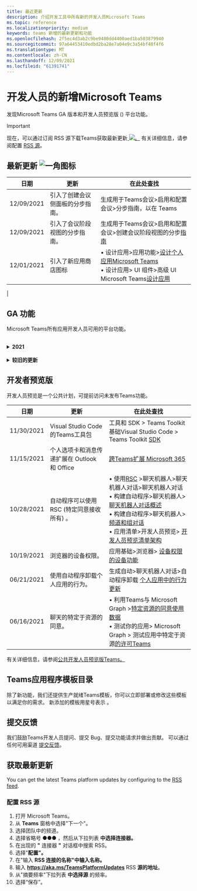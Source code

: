 ```yaml
---
title: 最近更新
description: 介绍开发工具中所有新的开发人员Microsoft Teams
ms.topic: reference
ms.localizationpriority: medium
keywords: teams 新增的最新更新和功能
ms.openlocfilehash: 2f5ec4d3ab2c9be9480dd4400aed1ba503879940
ms.sourcegitcommit: 97a64453410edbd2ba28e7a04e9c3a54bf48f4f6
ms.translationtype: MT
ms.contentlocale: zh-CN
ms.lasthandoff: 12/09/2021
ms.locfileid: "61391741"
---
```

# <a name="whats-new-for-developers-in-microsoft-teams"></a>开发人员的新增Microsoft Teams

发现Microsoft Teams GA 版本和开发人员预览版 () 平台功能。

> [!IMPORTANT]
> 现在，可以通过订阅 RSS 源下载Teams获取最新更新[ ![ 。](~/assets/images/RSSfeeds.png)](https://aka.ms/TeamsPlatformUpdates) 有关详细信息，请参阅配置 [RSS 源](#get-latest-updates)。

## <a name="latest-updates-bullhorn-icon"></a>最新更新 ![一角图标](~/assets/images/bullhorn.png)

| 日期 | 更新 | 在此处查找  |
| --- | --- | --- |
| 12/09/2021| 引入了创建会议侧面板的分步指南。 | 生成用于Teams会议>启用和配置会议>分步指南，以在 Teams [](sbs-meetings-sidepanel.yml)|
| 12/09/2021| 引入了会议阶段视图的分步指南。 | 生成用于Teams会议>启用和配置会议>创建会议阶段视图的分步[指南](sbs-meetings-stage-view.yml)| 
|12/01/2021 | 引入了新应用商店图标 | • 设计应用>应用功能>[设计个人应用Microsoft Teams](concepts/design/personal-apps.md)</br> • 设计应用> UI 组件>高级 UI Microsoft Teams[设计应用](concepts/design/design-teams-app-advanced-ui-components.md) |
|

## <a name="ga-features"></a>GA 功能

Microsoft Teams所有应用开发人员可用的平台功能。

<br>

<details>

<summary><b>2021</b></summary>

| **日期** | **更新** | **在此处查找** |
| -------- | --------- | ----------------|
| 12/09/2021| 引入了创建会议侧面板的分步指南。 | 生成用于Teams会议>启用和配置会议>分步指南，以在 Teams [](sbs-meetings-sidepanel.yml)|
| 12/09/2021| 引入了会议阶段视图的分步指南。 | 生成用于Teams会议>启用和配置会议>创建会议阶段视图的分步[指南](sbs-meetings-stage-view.yml)|
|12/01/2021 | 引入了新应用商店图标 | • 设计应用>应用功能>[设计个人应用Microsoft Teams](concepts/design/personal-apps.md)</br> • 设计应用> UI 组件>高级 UI Microsoft Teams[设计应用](concepts/design/design-teams-app-advanced-ui-components.md) |
| 11/24/2021| 引入了生成会议令牌的分步指南。 | 生成用于Teams会议>启用和配置会议>分步指南，以在 Teams [](sbs-meeting-token-generator.yml)|
|11/17/2021| 更新Microsoft Teams应用商店验证准则|[应用商店验证指南](~/concepts/deploy-and-publish/appsource/prepare/teams-store-validation-guidelines.md)|
|11/17/2021| 桌面用户和移动用户的静态和动态类型类型搜索。| • 生成卡片和任务模块>自适应卡片> [Typeahead 搜索生成卡片](task-modules-and-cards/cards/dynamic-search.md) </br> • 生成卡片和任务模块>生成>卡片>自适应卡片中的提前键入  [搜索概述](task-modules-and-cards/what-are-cards.md#type-ahead-search-in-adaptive-cards) </br> • 生成卡片和任务模块>卡片> [任务模块概述](task-modules-and-cards/cards-and-task-modules.md)|
|11/13/2021| 自动程序可以使用 RSC (特定同意接收所有) 。 | • 使用[RSC](~/bots/how-to/conversations/channel-messages-with-rsc.md) >聊天机器人>聊天机器人对话>聊天机器人对话 </br> • 使用自动程序>聊天机器人> [聊天机器人对话概述](~/bots/how-to/conversations/conversation-basics.md) </br> • 构建自动程序>频道> [组对话聊天机器人对话](~/bots/how-to/conversations/channel-and-group-conversations.md) |
|10/28/2021| 通过可交易Teams SaaS 产品来盈利你的应用。| 将应用>发布到 Teams 应用商店>将[SaaS](~/concepts/deploy-and-publish/appsource/prepare/include-saas-offer.md)产品/服务Teams你的应用 |
|10/25/2021| 更新了开发人员Microsoft Teams入门模块，该模块包含分步指南中的新结构和过程。| 入门>[你的第一个 Teams 应用入门](get-started/get-started-overview.md) |
|10/21/2021| 为选项卡 `registerOnFocused` 或个人应用添加 API。 | 生成选项卡>创建个人选项卡> [ `registerOnFocused` 添加选项卡或个人应用的 API](tabs/how-to/create-personal-tab.md#add-registeronfocused-api-for-tabs-or-personal-apps) |
|10/20/2021| 会议阶段现已在 GA 中提供。 | 生成用于会议Teams应用>[启用和配置会议Teams应用](apps-in-teams-meetings/enable-and-configure-your-app-for-teams-meetings.md) |
|10/20/2021| 会议详细信息 API 和实时Teams会议事件。 | 生成用于会议Teams应用>[创建会议Teams应用](~/apps-in-teams-meetings/API-references.md#meeting-details-api) |
|10/18/2021| 选项卡链接展开和阶段视图。 | 生成选项卡> [选项卡链接展开和阶段视图](tabs/tabs-link-unfurling.md) |
|10/08/2021| 设计自适应卡片的新最佳做法。 | 设计应用> UI 组件>应用设计自适应Teams[卡片](task-modules-and-cards/cards/design-effective-cards.md) |
|10/05/2021| 隐藏Teams应用，直到管理员允许取消隐藏该应用。| 设计应用>[在Teams批准前隐藏应用](concepts/design/enable-app-customization.md#hide-teams-app-until-admin-approves) |
|10/05/2021| 规划适用于移动Teams应用。 | App fundamentals > [Plan responsive tabs for Teams mobile](concepts/design/plan-responsive-tabs-for-teams-mobile.md) |
|10/04/2021| 新的开发人员门户Teams用于管理 Teams 应用。| Tools and SDK > [Developer Portal for Teams](concepts/build-and-test/teams-developer-portal.md) |
|09/21/2021|Teams自动AAD传入 Webhook 的用户提及中支持对象 ID 和 UPN。| • 生成卡片和任务>生成> AAD用户提及的对象 ID 和[UPN](task-modules-and-cards/what-are-cards.md#support-for-aad-object-id-and-upn-in-user-mention) </br> • 生成卡片和任务模块>生成卡片> [卡片- 概述](task-modules-and-cards/cards/cards-format.md#format-cards-with-markdown) |
|08/16/2021| 支持在自适应卡片 (v1.3 上验证输入，) 和通用操作 (v1.4 支持自动程序发送的) 。 | • 自适应卡片>输入验证> [卡片](/adaptive-cards/authoring-cards/input-validation)</br> • 生成卡片和任务>生成>自适应卡片的通用操作>自适应卡片的通用操作 [v1.4](task-modules-and-cards/cards/universal-actions-for-adaptive-cards/overview.md) |
|08/30/2021| 自定义一起模式场景功能将参与者组合到单个虚拟场景，将其视频流放在预定席位中。| 在自定义一Teams场景中>[会议生成应用](~/apps-in-teams-meetings/teams-together-mode.md) |
|08/25/2021| 引入了使用 SSO Teams单一登录创建自动程序 (分) 。| 添加>自动>的分步指南，以使用[SSO Teams自动程序](sbs-bots-with-sso.yml) |
|08/19/2021| 安装聊天机器人到对话线程时收到的安装更新事件。| 在安装更新>聊天机器人> [聊天机器人对话](bots/how-to/conversations/subscribe-to-conversation-events.md#installation-update-event) |
|08/12/2021|使用自适应卡片生成选项卡。| 生成选项卡> [自适应卡片生成选项卡](tabs/how-to/build-adaptive-card-tabs.md) |
|08/04/2021|选项卡将不再具有围绕其体验的边距。| 生成选项卡> [删除选项卡边距](resources/removing-tab-margins.md) |
|07/08/2021|Teams增加了对会议中应用的支持。 | 构建用于会议Teams应用程序>[扩展性的应用](apps-in-teams-meetings/meeting-app-extensibility.md) |
|06/28/2021|集成人员选取器功能。 | 与集成Teams >[人员选取器功能集成](concepts/device-capabilities/people-picker-capability.md) |  
|06/25/2021| 引入了发送主动邮件的分步指南。 | 构建自动>聊天机器人>自动程序>主动消息，并逐步 [指导发送主动邮件](sbs-send-proactive.yml) |
|06/09/2021| 自适应卡片中具有 属性的图像的阶段 `allowExpand` 视图。| 生成卡片和任务模块>自适应卡片> [图像阶段视图生成卡片](task-modules-and-cards/cards/cards-format.md#stage-view-for-images-in-adaptive-cards) |
|05/31/2021| 对话选项卡。 | 生成选项卡> [开始和继续有关选项卡中内容的对话](~/tabs/how-to/conversational-tabs.md) |
|05/24/2021| 使用Teams更新了应用设计指南。 | 设计应用>[设计Teams应用](~/concepts/design/design-teams-app-overview.md) |
|05/13/2021| 添加了有关 mConnect 和 Skooler 的信息。| 与 Teams >的集成 LMS >[与为进行学习管理系统集成](resources/moodle-overview.md)|
|05/10/2021| 应用清单 v1.10 已发布。 | 应用清单> [清单架构](resources/schema/manifest-schema.md) |
|05/10/2021| 新的应用自定义功能。 | 设计应用> [组织自定义应用](concepts/design/enable-app-customization.md) |
|05/07/2021| 聊天中的音频和视频呼叫的深层链接。 | 与深度Teams >[集成](concepts/build-and-test/deep-links.md#deep-linking-to-an-audio-or-audio-video-call) |
|04/30/2021|有关如何将应用发布到应用商店Teams指南。 | • 发布到 Teams 应用商店>[将应用发布到](concepts/deploy-and-publish/appsource/publish.md)Teams 应用商店</br> • 发布到应用商店[Teams> Teams验证准则](concepts/deploy-and-publish/appsource/prepare/teams-store-validation-guidelines.md) |
|04/29/2021 | 对自适应卡片 v1.4 的通用操作的支持。 | 生成卡片和任务模块>自适应卡片>自适应卡片的通用操作> [自适应卡片的通用操作](task-modules-and-cards/cards/universal-actions-for-adaptive-cards/overview.md) |
|04/29/2021 | 用户特定视图。 | 生成卡片和任务模块>生成>用户特定视图的自适应卡片> [通用操作](task-modules-and-cards/cards/universal-actions-for-adaptive-cards/User-Specific-Views.md) |
|04/29/2021 | 顺序工作流。 | 生成卡片和任务模块>顺序工作流>自适应卡片的通用> [生成卡片](task-modules-and-cards/cards/universal-actions-for-adaptive-cards/Sequential-Workflows.md) |
|04/29/2021 | 最新卡片。 | 生成卡片和任务模块>自适应>卡片和最新卡片的通用> [生成卡片](task-modules-and-cards/cards/universal-actions-for-adaptive-cards/Up-To-Date-Views.md) |
|04/08/2021| 应用自定义功能。| • 设计应用> [设计团队应用概述](concepts/design/enable-app-customization.md)</br> • 开发人员门户> [和 SDK](concepts/build-and-test/teams-developer-portal.md) </br> • 应用清单>公共开发人员预览版> [清单架构](resources/schema/manifest-schema-dev-preview.md) |
|03/18/2021| 注意：更新到 Bot Framework SDK 版本 4.10 或以上版本，因为我们已开始弃用 `TeamsInfo.getMembers` `TeamsInfo.GetMembersAsync` 和 的过程。 | 为团队>聊天 [成员的聊天机器人 API 更改生成自动程序](resources/team-chat-member-api-changes.md) |
|03/05/2021|默认安装范围和组功能。| 分配应用> [默认安装范围和组功能](concepts/deploy-and-publish/add-default-install-scope.md) |
|03/05/2021|对个人应用选项卡重新排序。 | 生成选项卡> [个人应用中的聊天选项卡重新排序](tabs/how-to/create-personal-tab.md#reorder-static-personal-tabs) |
|03/04/2021|自适应卡片中的信息屏蔽。| 生成卡片和任务模块>自适应卡片> [信息屏蔽](task-modules-and-cards/cards/cards-format.md#information-masking-in-adaptive-cards) |
|02/19/2021|添加了位置功能。 <br/> 位置功能信息将添加到设备功能概述、本机设备权限、集成媒体功能以及 QR 或条形码扫描仪功能文件中。| • 应用基础>设备功能> [概述](concepts/device-capabilities/device-capabilities-overview.md) </br> • 应用基础>请求设备> [的设备功能](concepts/device-capabilities/native-device-permissions.md) </br> • 应用基础>集成媒体> [的设备功能](concepts/device-capabilities/mobile-camera-image-permissions.md) </br> • 集成[QR](concepts/device-capabilities/qr-barcode-scanner-capability.md) >条形码扫描仪功能的应用基础>设备功能 </br> • 应用基础>集成位置> [的设备功能](concepts/device-capabilities/location-capability.md) |
|02/18/2021|添加了 QR 或条形码扫描仪功能。 <br/> QR 或条形码扫描仪功能信息已添加到设备功能概述、本机设备权限和集成媒体功能文件中。| • 应用基础>设备功能> [概述](concepts/device-capabilities/device-capabilities-overview.md) </br> • 应用基础>请求设备> [的设备功能](concepts/device-capabilities/native-device-permissions.md) </br> • 应用基础>集成媒体> [的设备功能](concepts/device-capabilities/mobile-camera-image-permissions.md) </br> • 集成[QR](concepts/device-capabilities/qr-barcode-scanner-capability.md) >条形码扫描仪功能的应用基础>设备功能 |
|02/09/2021|添加了设备功能概述。 <br/> 麦克风功能信息将添加到本机设备权限中，并集成媒体功能文件。|• 应用基础>设备功能> [概述](concepts/device-capabilities/device-capabilities-overview.md) </br> 应用基础> • 请求> [权限的设备功能](concepts/device-capabilities/native-device-permissions.md) </br> • 应用基础>集成媒体> [的设备功能](concepts/device-capabilities/mobile-camera-image-permissions.md)|

<br>

</details>

<br>

<details>
<summary><b>较旧的更新</b></summary>

<details>
  
<summary><b>2020</b></summary>

| **日期** | **更新** | **在此处查找** |
| -------- | --------- | ------------------ |
|11/30/2020|标识平台与选项卡Teams Toolkit和Visual Studio Code集成。|[选项卡的单一登录Teams Toolkit Visual Studio Code和单一登录身份验证](toolkit/visual-studio-code-tab-sso.md)|
|11/16/2020|Teams更新到版本 1.8 的应用清单。|[参考：Microsoft Teams](resources/schema/manifest-schema.md)|
|11/10/2020|Teams自动程序设计指南。|[机器人设计指南](bots/design/bots.md)|
|09/30/2020|现在支持在移动设备上向机器人发送和接收文件。|[通过自动程序发送和接收文件](resources/bot-v3/bots-files.md)|
|09/22/2020|开发入门的新Teams信息。|[生成首个Teams应用概述](build-your-first-app/build-first-app-overview.md)|
|09/18/2020|支持会议Teams应用 (发布预览) 。|[创建用于会议Teams](apps-in-teams-meetings/create-apps-for-teams-meetings.md)[应用和应用Teams会议](apps-in-teams-meetings/teams-apps-in-meetings.md)|
|08/19/2020|使用 Microsoft Teams 导入Graph。|[使用 Microsoft Graph 将第三方平台消息导入 Teams](graph-api/import-messages/import-external-messages-to-teams.md)
|08/12/2020 |已移动到 GA 的传入 Webhook 中的自适应卡片支持。|[使用传入 webhook 发送自适应卡](~/webhooks-and-connectors/how-to/connectors-using.md#send-adaptive-cards-using-an-incoming-webhook) |
|08/10/2020|使用 Teams 开始构建Visual Studio Toolkit。|[使用 Microsoft Teams Toolkit 和 Visual Studio Code](toolkit/visual-studio-overview.md) |
|08/06/2020|支持选项卡 SSO 身份验证。|["开发 SSO Microsoft Teams"选项卡](tabs/how-to/authentication/auth-aad-sso.md#develop-an-sso-microsoft-teams-tab) |
|07/27/2020 | Graph公共预览版中 (自动程序) 。|[通过 Microsoft Teams 启用主动自动程序安装和主动Graph](graph-api/proactive-bots-and-messages/graph-proactive-bots-and-messages.md)|
|07/22/2020 |移动设备功能更新。|[为"用户"选项卡请求Microsoft Teams权限](concepts/device-capabilities/native-device-permissions.md) |
|07/20/2020|Teams AppSource 提交的应用验证工具。|[Teams应用验证工具](concepts/deploy-and-publish/appsource/prepare/submission-checklist.md)
|07/15/2020|为虚拟助理创建Teams。|[虚拟助理Microsoft Teams](samples/virtual-assistant.md)|
|07/14/2020|显示本机加载指示器文档。|[显示本机加载指示器](tabs/how-to/create-tab-pages/content-page.md#show-a-native-loading-indicator)
|07/01/2020|开始构建Teams应用程序Visual Studio Code Toolkit。|[使用 Microsoft Teams Toolkit 和 Visual Studio Code](toolkit/visual-studio-code-overview.md) |
|07/01/2020|适用于 Web 和桌面客户端的选项卡 GA Teams单一登录。|[单Sign-On (SSO) ](tabs/how-to/authentication/auth-aad-sso.md)|
|06/05/2020| 清单架构已更新到版本 1.7。| [参考：Microsoft Teams](resources/schema/manifest-schema.md)|
|05/18/2020|将Power Virtual Agents与Teams。|[将聊天Power Virtual Agents与聊天机器人Microsoft Teams](bots/how-to/add-power-virtual-agents-bot-to-teams.md)|
|04/01/2020|将 WFM 系统与 Shifts Connector for Teams。|[Microsoft Teams Shifts WFM 连接器](samples/shifts-wfm-connectors.md)
|03/24/2020 | 添加了对检索对话中单个成员的支持，并添加了对检索分页成员的额外支持。 | [为机器人获取 Teams 上下文](~/bots/how-to/get-teams-context.md) |

<br>

</details>

<br>

<details>
  
<summary><b>2019</b></summary>

| **日期** | **更新** | **在此处查找** |
| -------- | --------- | ------------------ |
| 12/26/2019 | 发送到自动程序的有效负载中的参数不再加密，从而允许您使用此值构造到这些消息 `replyToId` 的深层链接。 邮件有效负载包括参数 中的加密值 `legacy.replyToId` 。  |
| 11/05/2019 | 使用 JavaScript SDK Teams单一登录。 | [单一登录](tabs/how-to/authentication/auth-aad-sso.md) |
| 10/31/2019 | 更新了对话机器人和消息传递扩展文档以反映 4.6 Bot Framework SDK。 "资源"部分提供了 v3 SDK 文档。 | 所有机器人和消息传递扩展文档。 |
| 10/31/2019 | 新的文档结构和主要文章重构。 请通过创建一个报告问题来报告所有死GitHub或 404。 | 全部都一样！ |
| 09/13/2019 | 从基于操作的消息扩展安装请求自动程序。 | [使用消息传递扩展启动操作](resources/messaging-extension-v3/create-extensions.md#request-to-install-your-conversational-bot)
| 08/28/2019 | 支持选项卡和连接器中的私人频道。 | [获取选项卡的上下文](tabs/how-to/access-teams-context.md#retrieve-context-in-private-channels) |
| 06/20/2019 | 从外部网站将外部网站共享到外部Teams通道。 | [共享到Teams](~/share-to-teams.md) |
| 05/25/2019 | 使用来自任务模块的自动程序消息进行响应。 | [使用来自任务模块的自动程序消息进行响应](resources/messaging-extension-v3/create-extensions.md#respond-with-an-adaptive-card-message-sent-from-a-bot) |
| 05/25/2019 | 群聊中的聊天机器人。 | [在群聊或频道中与机器人交互](~/concepts/bots/bot-conversations/bots-conv-channel.md) |
| 05/20/2019 | 应用清单本地化。 | [应用本地化](~/publishing/apps-localization.md) |
| 05/20/2019 | 邮件操作。 | [邮件操作](resources/messaging-extension-v3/create-extensions.md#action-type-message-extensions) |
| 05/20/2019 | 链接取消 (自定义 URL 预览) 。 | [链接展开](messaging-extensions/how-to/link-unfurling.md)|
| 05/06/2019 | 适用于应用商店应用的应用程序认证计划。 | [应用程序认证](~/concepts/deploy-and-publish/appsource/post-publish/overview.md#complete-microsoft-365-certification) |
| 05/06/2019 | 应用模板现已可用。 | [应用模板](~/samples/app-templates.md) |
| 04/23/2019 | 基于操作的消息扩展现已可用。 | [基于操作的邮件扩展](~/concepts/messaging-extensions/create-extensions.md) |
| 02/18/2019 | 创建到私人聊天的深层链接。 | [到聊天的深层链接](concepts/build-and-test/deep-links.md#deep-linking-to-a-chat) |
| 01/23/2019 | 在选项卡上下文中显示 SKU 和 licenceType 信息。 | [选项卡上下文](~/concepts/tabs/tabs-context.md) |

<br>

</details>

<br>

<details>

<summary><b>2018</b></summary>

| **日期** | **更新** | **在此处查找** |
| -------- | --------- | ------------------ |
| 11/12/2018 | 群聊中的选项卡现在在已发布版本的 Teams 中提供。 作为此工作的一部分，为清楚起见，选项卡部分已进行了重新修改。| [可配置的选项卡](~/concepts/tabs/tabs-configurable.md) |
| 11/11/2018 | Node JS 和 .NET/C# 入门已更新为使用 Teams 中的 App Studio，并且添加了一个新部分，以在 Azure 中托管基于 Node 的 Teams 应用。 | [开始使用 Microsoft Teams 平台使用 C#/.NET](~/get-started/get-started-dotnet-app-studio.md)和 App Studio，开始在 Microsoft Teams 平台上使用[Node JS 和 App Studio，](~/get-started/get-started-nodejs-app-studio.md)在 Azure 中托管节点 Teams[应用](~/get-started/get-started-nodejs-in-azure.md)|
| 11/09/2018 | 现在，您可以创建指向用户之间的私人聊天的深层链接。 | [到聊天的深层链接](concepts/build-and-test/deep-links.md#deep-linking-to-a-chat) |
| 11/08/2018 | SharePoint 框架 1.7 附带了一项新功能，Microsoft Teams选项卡作为 SharePoint 框架 Web 部件。 | [选项卡SharePoint](~/concepts/tabs/tabs-in-sharepoint.md) |
| 11/05/2018 | 任务 **模块功能** 已发布。 任务模块允许你从自动程序和选项卡在 Teams应用程序中创建模式弹出体验。 在弹出窗口中，可以运行自己的自定义 HTML/JavaScript 代码、显示基于小部件（如 YouTube 或 Microsoft Stream 视频）或 `<iframe>` 显示自适应 [卡片](/adaptive-cards/)。 | [任务模块概述](~/concepts/task-modules/task-modules-overview.md)， [选项卡中的任务模块](~/concepts/task-modules/task-modules-tabs.md)，  [机器人中的任务模块](~/concepts/task-modules/task-modules-bots.md) |
| 10/05/2018 | 卡片的格式设置信息已在桌面、iOS 和 Android 客户端中进行了更新和测试，Teams。 | [卡片](~/concepts/cards/cards.md)[、卡片格式](~/concepts/cards/cards-format.md) |
| 09/24/2018 | 适用于 Microsoft Graph 的呼叫和联机会议 API 已发布到 beta 版本，Teams现在可以使用语音和视频以丰富的方式与用户进行交互。 | [通话和联机会议](~/concepts/calls-and-meetings/registering-calling-bot.md)机器人、[实时媒体](~/concepts/calls-and-meetings/real-time-media-concepts.md)概念、注册呼叫[](~/concepts/calls-and-meetings/registering-calling-bot.md)机器人、[调试和](~/concepts/calls-and-meetings/debugging-local-testing-calling-meeting-bots.md)本地测试、应用程序托管的[媒体](~/concepts/calls-and-meetings/requirements-considerations-application-hosted-media-bots.md)、[处理传入呼叫通知](~/concepts/calls-and-meetings/call-notifications.md) |
| 09/11/2018 | 选项卡配置页面现在高度明显高。 | [选项卡设计](tabs/design/tabs.md) |
| 08/15/2018 | 自适应卡片现在受 Teams。|[用户中的自适应卡片Teams](task-modules-and-cards/cards/cards-reference.md#adaptive-card) |
| 08/10/2018 | 对 DevTools 的客户端支持。| [适用于桌面客户端Microsoft Teams DevTools](~/resources/dev-preview/developer-preview-tools.md)|
| 08/08/2018 | 邮件扩展现在支持多个命令。 | [composeExtensions.commands](~/resources/schema/manifest-schema.md#composeextensionscommands)|
| 08/07/2018 | 连接器现在支持内联配置。 为了清楚起见，连接器文档也进行了修订和扩展。| [连接器](~/concepts/connectors/connectors.md)|
| 08/06/2018 | 自动程序现在可以发送和接收文件。 | [通过自动程序发送和接收文件](~/bots/how-to/bots-filesv4.md)|
| 07/23/2018 | 有关应用重新认证的信息已添加到发布部分。 |[清单权限](resources/schema/manifest-schema.md#permissions)|
| 07/16/2018 | 为选项卡配置页分配了更多空间。 | [选项卡配置页高度明显高于](tabs/design/tabs.md)|
| 07/12/2018 | 有关来宾访问的信息。 | [Microsoft Teams 中的来宾访问](/microsoftteams/guest-access#guest-access-overview)|
| 06/07/2018 | 已添加Microsoft Teams租户应用程序目录的信息。 | [发布Microsoft Teams应用](~/publishing/apps-publish.md)|
| 05/29/2018 | 自适应卡片在 Teams。 | [用户中的自适应卡片Teams](task-modules-and-cards/cards/cards-reference.md) |
| 04/17/2018 | replyToID 已添加到 和 card `Invoke` 操作 `MessageBack` 的有效负载中。 如果需要更新卡片操作所来自的邮件，这尤其有用。 | [卡片操作](~/concepts/cards/cards-actions.md)|
| 04/12/2018 | 添加了本主题以跟踪对 Teams接口和本文档集的更改。 | [新增功能](~/whats-new.md)|
| 04/10/2018 | 更改了身份验证 URL，以在路径中统一使用租户 ID。 | [选项卡身份验证、选项卡](~/concepts/authentication/auth-flow-tab.md)AAD[身份验证的身份验证流](~/concepts/authentication/auth-tab-AAD.md)|
| 04/06/2018 | 添加了有关使用命令框的设计准则。 |[命令框](~/resources/design/framework/command-box.md)|
| 04/02/2018 | 使用机器人为应用发送通知。 |[仅限通知的机器人](~/concepts/bots/bots-notification-only.md)|
| 03/27/2018 | 主动邮件的扩展文档。 |[开始对话](./concepts/bots/bot-conversations/bots-conv-proactive.md)|
| 03/15/2018 | 卡片的重构文档。 |[卡片](~/concepts/cards/cards.md)、[卡片操作](~/concepts/cards/cards-actions.md)[、卡片格式、](~/concepts/cards/cards-format.md)[卡片参考](~/concepts/cards/cards-reference.md)|
| 03/03/2018 | 添加了 App Studio Teams文档。 |[使用 App Studio 中的控件Teams](~/get-started/get-started-app-studio.md)App Studio 快速[开发应用](~/get-started/app-studio-component-library.md)|
| 02/27/2018 | 添加了示例代码以演示 AsTeamsChannelAccounts () 方法。 |[获取机器人的背景资料](~/concepts/bots/bots-context.md)|
| 02/05/2018 | 添加了有关开始使用 C#。 |[开始在 Microsoft Teams 平台上使用 C#/.NET ](./get-started/get-started-dotnet-app-studio.md)|

<br>

</details>
</details>

## <a name="developer-preview"></a>开发者预览版

开发人员预览是一个公共计划，可提前访问未发布Teams功能。  

| **日期** | **更新** | **在此处查找** |
| -------- | --------- | ------------------ |
| 11/30/2021 | Visual Studio Code 的Teams工具包 | 工具和 SDK > Teams Toolkit基础Visual Studio Code > Teams Toolkit [SDK](toolkit/teams-toolkit-fundamentals.md) |
|11/15/2021| 个人选项卡和消息传递扩展在 Outlook 和 Office | [跨Teams扩展 Microsoft 365](~/m365-apps/overview.md) |
|10/28/2021|自动程序可以使用 RSC (特定同意接收所有) 。| • 使用[RSC](~/bots/how-to/conversations/channel-messages-with-rsc.md) >聊天机器人>聊天机器人对话>聊天机器人对话 </br> • 构建自动程序>聊天机器人> [聊天机器人对话概述](~/bots/how-to/conversations/conversation-basics.md) </br> • 构建自动程序>聊天机器人> [频道和组对话](~/bots/how-to/conversations/channel-and-group-conversations.md) </br> • 应用清单>开发人员预览> [开发人员预览清单架构](~/resources/schema/manifest-schema-dev-preview.md) |
|10/19/2021|浏览器的设备权限。| 应用基础>浏览器> [设备权限的设备功能](concepts/device-capabilities/browser-device-permissions.md) |
|06/21/2021|使用自动程序卸载个人应用的行为。| 生成自动>聊天机器人对话>自动程序卸载 [个人应用中的行为更新](bots/how-to/conversations/subscribe-to-conversation-events.md#uninstall-behavior-for-personal-app-with-bot)|
|06/16/2021| 聊天的特定于资源的同意。| • 利用Teams与 Microsoft Graph >[特定资源的同意使用数据](graph-api/rsc/resource-specific-consent.md) </br> • 测试你的应用> Microsoft Graph > 测试应用中特定于资源[的许可Teams](graph-api/rsc/test-resource-specific-consent.md)|

有关详细信息，请参阅[公共开发人员预览版Teams。](~/resources/dev-preview/developer-preview-intro.md)

## <a name="teams-app-template-catalog"></a>Teams应用程序模板目录

除了新功能，我们还提供生产就绪Teams[](samples/app-templates.md)模板，你可以立即部署或修改这些模板以满足你的需求。 新添加的模板用星号表示 。

## <a name="submit-your-feedback"></a>提交反馈

我们鼓励Teams开发人员提问、提交 Bug、提交功能请求并做出贡献。 可以通过任何可用渠道 [提交反馈](feedback.md)。

## <a name="get-latest-updates"></a>获取最新更新

You can get the latest Teams platform updates by configuring to the [RSS feed](https://aka.ms/TeamsPlatformUpdates).

### <a name="to-configure-rss-feed"></a>配置 RSS 源

1. 打开 Microsoft Teams。
1. 从 **Teams** 窗格中选择"下一个"。
1. 选择团队中的频道。
1. 选择省略号 &#x25CF;&#x25CF;&#x25CF; ，然后从下拉列表 **中选择连接器。**
1. 在出现的 **"** 连接器 **"** 对话框中搜索 RSS。
1. 选择"**配置"。**
1. 在"输入 **RSS 连接的名称"中输入名称。**
1. 输入 **<https://aka.ms/TeamsPlatformUpdates>** RSS **源的地址**。
1. 从"摘要频率"下拉列表 **中选择源** 的频率。
1. 选择“保存”。
